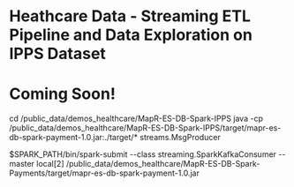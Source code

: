 # Heathcare Data - Streaming ETL Pipeline and Data Exploration on IPPS Dataset

# Coming Soon!

cd /public_data/demos_healthcare/MapR-ES-DB-Spark-IPPS
java -cp /public_data/demos_healthcare/MapR-ES-DB-Spark-IPPS/target/mapr-es-db-spark-payment-1.0.jar:./target/* streams.MsgProducer

$SPARK_PATH/bin/spark-submit --class streaming.SparkKafkaConsumer --master local[2] /public_data/demos_healthcare/MapR-ES-DB-Spark-Payments/target/mapr-es-db-spark-payment-1.0.jar